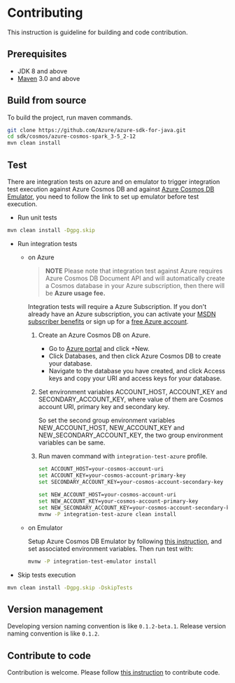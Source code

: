 # Contributing
This instruction is guideline for building and code contribution.

## Prerequisites
- JDK 8 and above
- [Maven](https://maven.apache.org/) 3.0 and above

## Build from source
To build the project, run maven commands.

```bash
git clone https://github.com/Azure/azure-sdk-for-java.git 
cd sdk/cosmos/azure-cosmos-spark_3-5_2-12
mvn clean install
```

## Test
There are integration tests on azure and on emulator to trigger integration test execution
against Azure Cosmos DB and against
[Azure Cosmos DB Emulator](https://docs.microsoft.com/azure/cosmos-db/local-emulator), you need to
follow the link to set up emulator before test execution.

- Run unit tests
```bash
mvn clean install -Dgpg.skip
```

- Run integration tests
    - on Azure
      > **NOTE** Please note that integration test against Azure requires Azure Cosmos DB Document 
      API and will automatically create a Cosmos database in your Azure subscription, then there 
      will be **Azure usage fee.** 

      Integration tests will require a Azure Subscription. If you don't already have an Azure
      subscription, you can activate your
      [MSDN subscriber benefits](https://azure.microsoft.com/pricing/member-offers/msdn-benefits-details/)
      or sign up for a [free Azure account](https://azure.microsoft.com/free/).

        1. Create an Azure Cosmos DB on Azure.
            - Go to [Azure portal](https://portal.azure.com/) and click +New.
            - Click Databases, and then click Azure Cosmos DB to create your database.
            - Navigate to the database you have created, and click Access keys and copy your
              URI and access keys for your database.

        2. Set environment variables ACCOUNT_HOST, ACCOUNT_KEY and SECONDARY_ACCOUNT_KEY, where value
           of them are Cosmos account URI, primary key and secondary key.

           So set the
           second group environment variables NEW_ACCOUNT_HOST, NEW_ACCOUNT_KEY and
           NEW_SECONDARY_ACCOUNT_KEY, the two group environment variables can be same.
        3. Run maven command with `integration-test-azure` profile.

           ```bash
           set ACCOUNT_HOST=your-cosmos-account-uri
           set ACCOUNT_KEY=your-cosmos-account-primary-key
           set SECONDARY_ACCOUNT_KEY=your-cosmos-account-secondary-key
   
           set NEW_ACCOUNT_HOST=your-cosmos-account-uri
           set NEW_ACCOUNT_KEY=your-cosmos-account-primary-key
           set NEW_SECONDARY_ACCOUNT_KEY=your-cosmos-account-secondary-key
           mvnw -P integration-test-azure clean install
           ```

    - on Emulator

      Setup Azure Cosmos DB Emulator by following
      [this instruction](https://docs.microsoft.com/azure/cosmos-db/local-emulator), and set
      associated environment variables. Then run test with:
      ```bash
      mvnw -P integration-test-emulator install
      ```


- Skip tests execution
```bash
mvn clean install -Dgpg.skip -DskipTests
```

## Version management
Developing version naming convention is like `0.1.2-beta.1`. Release version naming convention is like `0.1.2`.

## Contribute to code
Contribution is welcome. Please follow
[this instruction](https://github.com/Azure/azure-sdk-for-java/blob/main/CONTRIBUTING.md) to contribute code.
